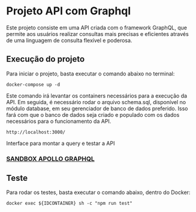 # Projeto API com Graphql

Este projeto consiste em uma API criada com o framework GraphQL, que permite aos usuários realizar consultas mais precisas e eficientes através de uma linguagem de consulta flexível e poderosa.



## Execução do projeto
Para iniciar o projeto, basta executar o comando abaixo no terminal:

```
docker-compose up -d
```
Este comando irá levantar os containers necessários para a execução da API. Em seguida, é necessário rodar o arquivo schema.sql, disponível no módulo database, em seu gerenciador de banco de dados preferido. Isso fará com que o banco de dados seja criado e populado com os dados necessários para o funcionamento da API.

```
http://localhost:3000/
```

Interface para montar a query e testar a API

### [SANDBOX APOLLO GRAPHQL](https://studio.apollographql.com/sandbox)


## Teste

Para rodar os testes, basta executar o comando abaixo, dentro do Docker:

```
docker exec ${IDCONTAINER} sh -c "npm run test"
```


